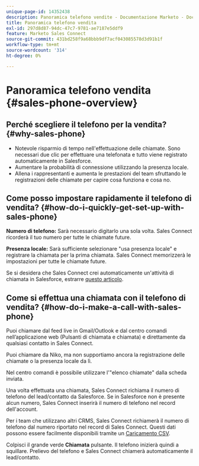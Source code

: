 ```yaml
---
unique-page-id: 14352438
description: Panoramica telefono vendite - Documentazione Marketo - Documentazione del prodotto
title: Panoramica telefono vendita
exl-id: 297d8d87-94dc-47c7-9781-ae7187e5ddf9
feature: Marketo Sales Connect
source-git-commit: 431bd258f9a68bbb9df7acf043085578d3d91b1f
workflow-type: tm+mt
source-wordcount: '314'
ht-degree: 0%

---
```


# Panoramica telefono vendita {#sales-phone-overview}

## Perché scegliere il telefono per la vendita? {#why-sales-phone}

* Notevole risparmio di tempo nell&#39;effettuazione delle chiamate. Sono necessari due clic per effettuare una telefonata e tutto viene registrato automaticamente in Salesforce.
* Aumentare la probabilità di connessione utilizzando la presenza locale.
* Allena i rappresentanti e aumenta le prestazioni del team sfruttando le registrazioni delle chiamate per capire cosa funziona e cosa no.

## Come posso impostare rapidamente il telefono di vendita? {#how-do-i-quickly-get-set-up-with-sales-phone}

**Numero di telefono:** Sarà necessario digitarlo una sola volta. Sales Connect ricorderà il tuo numero per tutte le chiamate future.

**Presenza locale:** Sarà sufficiente selezionare &quot;usa presenza locale&quot; e registrare la chiamata per la prima chiamata. Sales Connect memorizzerà le impostazioni per tutte le chiamate future.

Se si desidera che Sales Connect crei automaticamente un&#39;attività di chiamata in Salesforce, estrarre [questo articolo](/help/marketo/product-docs/marketo-sales-connect/phone/calls-arent-logging-to-salesforce.md).

## Come si effettua una chiamata con il telefono di vendita? {#how-do-i-make-a-call-with-sales-phone}

Puoi chiamare dal feed live in Gmail/Outlook e dal centro comandi nell’applicazione web (Pulsanti di chiamata e chiamata) e direttamente da qualsiasi contatto in Sales Connect.

Puoi chiamare da Niko, ma non supportiamo ancora la registrazione delle chiamate o la presenza locale da lì.

Nel centro comandi è possibile utilizzare l&#39;&quot;elenco chiamate&quot; dalla scheda inviata.

Una volta effettuata una chiamata, Sales Connect richiama il numero di telefono del lead/contatto da Salesforce. Se in Salesforce non è presente alcun numero, Sales Connect inserirà il numero di telefono nel record dell&#39;account.

Per i team che utilizzano altri CRMS, Sales Connect richiamerà il numero di telefono dal numero riportato nel record di Sales Connect. Questi dati possono essere facilmente disponibili tramite un [Caricamento CSV](/help/marketo/product-docs/marketo-sales-connect/people/managing-contacts/import-contacts-via-csv.md).

Colpisci il grande verde **Chiamata** pulsante. Il telefono inizierà quindi a squillare. Prelievo del telefono e Sales Connect chiamerà automaticamente il lead/contatto.

